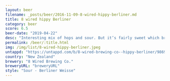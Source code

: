 ```yaml
---
layout: beer
filename: _posts/beer/2016-11-09-8-wired-hippy-berliner.md
title: 8 wired hippy Berliner
category: beer
score: 6.5
beer-date: "2019-04-22"
desc: "Interesting mix of hops and sour. But it’s fairly sweet which brings out the smell of the hops"
permalink: /beer/:title.html
img: /img/list/8-wired-hippy-berliner.jpeg
untappd: "https://untappd.com/b/8-wired-brewing-co--hippy-berliner/986937"
country: "New Zealand"
brewery: "8 Wired Brewing Co."
breweryURL: "breweryURL"
style: "Sour - Berliner Weisse"
---
```

